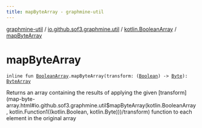 ```yaml
---
title: mapByteArray - graphmine-util
---
```


[graphmine-util](../../index.html) / [io.github.sof3.graphmine.util](../index.html) / [kotlin.BooleanArray](index.html) / [mapByteArray](./map-byte-array.html)

# mapByteArray

`inline fun `[`BooleanArray`](https://kotlinlang.org/api/latest/jvm/stdlib/kotlin/-boolean-array/index.html)`.mapByteArray(transform: (`[`Boolean`](https://kotlinlang.org/api/latest/jvm/stdlib/kotlin/-boolean/index.html)`) -> `[`Byte`](https://kotlinlang.org/api/latest/jvm/stdlib/kotlin/-byte/index.html)`): `[`ByteArray`](https://kotlinlang.org/api/latest/jvm/stdlib/kotlin/-byte-array/index.html)

Returns an array containing the results of applying the given [transform](map-byte-array.html#io.github.sof3.graphmine.util$mapByteArray(kotlin.BooleanArray, kotlin.Function1((kotlin.Boolean, kotlin.Byte)))/transform) function to each element in the
original array

